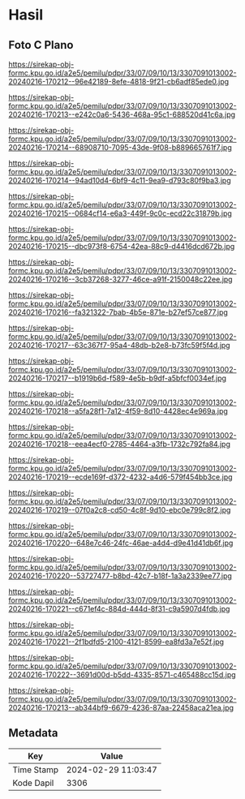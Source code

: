 # Hasil

## Foto C Plano

https://sirekap-obj-formc.kpu.go.id/a2e5/pemilu/pdpr/33/07/09/10/13/3307091013002-20240216-170212--96e42189-8efe-4818-9f21-cb6adf85ede0.jpg

https://sirekap-obj-formc.kpu.go.id/a2e5/pemilu/pdpr/33/07/09/10/13/3307091013002-20240216-170213--e242c0a6-5436-468a-95c1-688520d41c6a.jpg

https://sirekap-obj-formc.kpu.go.id/a2e5/pemilu/pdpr/33/07/09/10/13/3307091013002-20240216-170214--68908710-7095-43de-9f08-b889665761f7.jpg

https://sirekap-obj-formc.kpu.go.id/a2e5/pemilu/pdpr/33/07/09/10/13/3307091013002-20240216-170214--94ad10d4-6bf9-4c11-9ea9-d793c80f9ba3.jpg

https://sirekap-obj-formc.kpu.go.id/a2e5/pemilu/pdpr/33/07/09/10/13/3307091013002-20240216-170215--0684cf14-e6a3-449f-9c0c-ecd22c31879b.jpg

https://sirekap-obj-formc.kpu.go.id/a2e5/pemilu/pdpr/33/07/09/10/13/3307091013002-20240216-170215--dbc973f8-6754-42ea-88c9-d4416dcd672b.jpg

https://sirekap-obj-formc.kpu.go.id/a2e5/pemilu/pdpr/33/07/09/10/13/3307091013002-20240216-170216--3cb37268-3277-46ce-a91f-2150048c22ee.jpg

https://sirekap-obj-formc.kpu.go.id/a2e5/pemilu/pdpr/33/07/09/10/13/3307091013002-20240216-170216--fa321322-7bab-4b5e-871e-b27ef57ce877.jpg

https://sirekap-obj-formc.kpu.go.id/a2e5/pemilu/pdpr/33/07/09/10/13/3307091013002-20240216-170217--63c367f7-95a4-48db-b2e8-b73fc59f5f4d.jpg

https://sirekap-obj-formc.kpu.go.id/a2e5/pemilu/pdpr/33/07/09/10/13/3307091013002-20240216-170217--b1919b6d-f589-4e5b-b9df-a5bfcf0034ef.jpg

https://sirekap-obj-formc.kpu.go.id/a2e5/pemilu/pdpr/33/07/09/10/13/3307091013002-20240216-170218--a5fa28f1-7a12-4f59-8d10-4428ec4e969a.jpg

https://sirekap-obj-formc.kpu.go.id/a2e5/pemilu/pdpr/33/07/09/10/13/3307091013002-20240216-170218--eea4ecf0-2785-4464-a3fb-1732c792fa84.jpg

https://sirekap-obj-formc.kpu.go.id/a2e5/pemilu/pdpr/33/07/09/10/13/3307091013002-20240216-170219--ecde169f-d372-4232-a4d6-579f454bb3ce.jpg

https://sirekap-obj-formc.kpu.go.id/a2e5/pemilu/pdpr/33/07/09/10/13/3307091013002-20240216-170219--07f0a2c8-cd50-4c8f-9d10-ebc0e799c8f2.jpg

https://sirekap-obj-formc.kpu.go.id/a2e5/pemilu/pdpr/33/07/09/10/13/3307091013002-20240216-170220--648e7c46-24fc-46ae-a4d4-d9e41d41db6f.jpg

https://sirekap-obj-formc.kpu.go.id/a2e5/pemilu/pdpr/33/07/09/10/13/3307091013002-20240216-170220--53727477-b8bd-42c7-b18f-1a3a2339ee77.jpg

https://sirekap-obj-formc.kpu.go.id/a2e5/pemilu/pdpr/33/07/09/10/13/3307091013002-20240216-170221--c671ef4c-884d-444d-8f31-c9a5907d4fdb.jpg

https://sirekap-obj-formc.kpu.go.id/a2e5/pemilu/pdpr/33/07/09/10/13/3307091013002-20240216-170221--2f1bdfd5-2100-4121-8599-ea8fd3a7e52f.jpg

https://sirekap-obj-formc.kpu.go.id/a2e5/pemilu/pdpr/33/07/09/10/13/3307091013002-20240216-170222--3691d00d-b5dd-4335-8571-c465488cc15d.jpg

https://sirekap-obj-formc.kpu.go.id/a2e5/pemilu/pdpr/33/07/09/10/13/3307091013002-20240216-170213--ab344bf9-6679-4236-87aa-22458aca21ea.jpg


## Metadata

| Key        | Value               |
| ---------- | ------------------- |
| Time Stamp | 2024-02-29 11:03:47 |
| Kode Dapil | 3306                |



